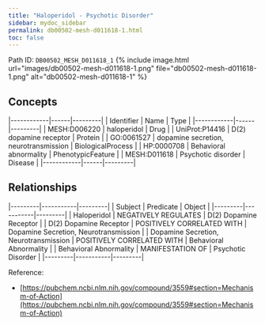 ```yaml
---
title: "Haloperidol - Psychotic Disorder"
sidebar: mydoc_sidebar
permalink: db00502-mesh-d011618-1.html
toc: false 
---
```



Path ID: `DB00502_MESH_D011618_1`
{% include image.html url="images/db00502-mesh-d011618-1.png" file="db00502-mesh-d011618-1.png" alt="db00502-mesh-d011618-1" %}

## Concepts

|------------|------|---------|
| Identifier | Name | Type    |
|------------|------|---------|
| MESH:D006220 | haloperidol | Drug |
| UniProt:P14416 | D(2) dopamine receptor | Protein |
| GO:0061527 | dopamine secretion, neurotransmission | BiologicalProcess |
| HP:0000708 | Behavioral abnormality | PhenotypicFeature |
| MESH:D011618 | Psychotic disorder | Disease |
|------------|------|---------|

## Relationships

|---------|-----------|---------|
| Subject | Predicate | Object  |
|---------|-----------|---------|
| Haloperidol | NEGATIVELY REGULATES | D(2) Dopamine Receptor |
| D(2) Dopamine Receptor | POSITIVELY CORRELATED WITH | Dopamine Secretion, Neurotransmission |
| Dopamine Secretion, Neurotransmission | POSITIVELY CORRELATED WITH | Behavioral Abnormality |
| Behavioral Abnormality | MANIFESTATION OF | Psychotic Disorder |
|---------|-----------|---------|

Reference: 
  - [https://pubchem.ncbi.nlm.nih.gov/compound/3559#section=Mechanism-of-Action](https://pubchem.ncbi.nlm.nih.gov/compound/3559#section=Mechanism-of-Action)
